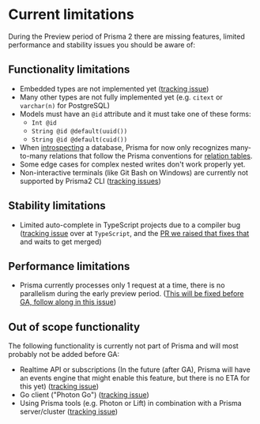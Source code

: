 # Current limitations

During the Preview period of Prisma 2 there are missing features, limited performance and stability issues you should be aware of:

## Functionality limitations

- Embedded types are not implemented yet ([tracking issue](https://github.com/prisma/lift/issues/43))
- Many other types are not fully implemented yet (e.g. `citext` or `varchar(n)` for PostgreSQL)
- Models must have an `@id` attribute and it must take one of these forms:
    - `Int @id`
    - `String @id @default(uuid())`
    - `String @id @default(cuid())`  
- When [introspecting](./introspection.md) a database, Prisma for now only recognizes many-to-many relations that follow the Prisma conventions for [relation tables](https://github.com/prisma/prisma2/blob/master/docs/relations.md#mn).
- Some edge cases for complex nested writes don't work properly yet.
- Non-interactive terminals (like Git Bash on Windows) are currently not supported by Prisma2 CLI ([tracking issues](https://github.com/prisma/prisma2/issues/554))

## Stability limitations

- Limited auto-complete in TypeScript projects due to a compiler bug ([tracking issue](https://github.com/microsoft/TypeScript/issues/30507) over at `TypeScript`, and the [PR we raised that fixes that](https://github.com/microsoft/TypeScript/pull/32100) and waits to get merged)

## Performance limitations

- Prisma currently processes only 1 request at a time, there is no parallelism during the early preview period. ([This will be fixed before GA, follow along in this issue](https://github.com/prisma/prisma2/issues/420))

## Out of scope functionality

The following functionality is currently not part of Prisma and will most probably not be added before GA:

- Realtime API or subscriptions (In the future (after GA), Prisma will have an events engine that might enable this feature, but there is no ETA for this yet) ([tracking issue](https://github.com/prisma/prisma2/issues/298))
- Go client ("Photon Go") ([tracking issue](https://github.com/prisma/prisma2/issues/571))
- Using Prisma tools (e.g. Photon or Lift) in combination with a Prisma server/cluster ([tracking issue](https://github.com/prisma/prisma2/issues/370))
